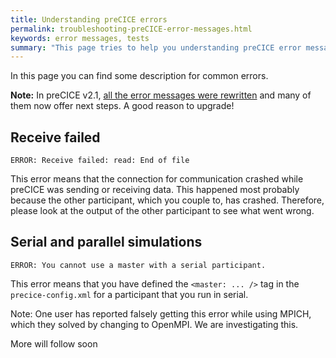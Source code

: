 ```yaml
---
title: Understanding preCICE errors
permalink: troubleshooting-preCICE-error-messages.html
keywords: error messages, tests
summary: "This page tries to help you understanding preCICE error messages."
---
```


In this page you can find some description for common errors.

**Note:** In preCICE v2.1, [all the error messages were rewritten](https://github.com/precice/precice/issues/698) and many of them now offer next steps. A good reason to upgrade!

## Receive failed

```
ERROR: Receive failed: read: End of file
``` 

This error means that the connection for communication crashed while preCICE was sending or receiving data. This happened most probably because the other participant, which you couple to, has crashed. Therefore, please look at the output of the other participant to see what went wrong. 

## Serial and parallel simulations

```
ERROR: You cannot use a master with a serial participant.
```

This error means that you have defined the `<master: ... />` tag in the `precice-config.xml` for a participant that you run in serial.

Note: One user has reported falsely getting this error while using MPICH, which they solved by changing to OpenMPI. We are investigating this.


More will follow soon
